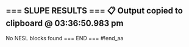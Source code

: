 === SLUPE RESULTS ===
📋 Output copied to clipboard @ 03:36:50.983 pm
---------------------
No NESL blocks found
=== END ===
#!end_aa